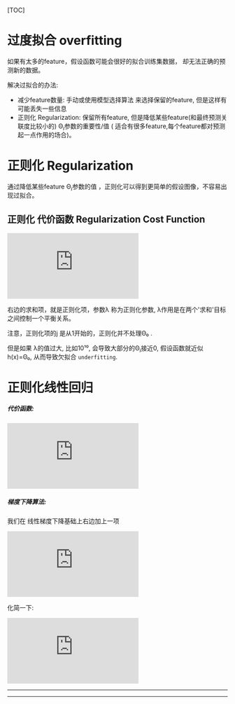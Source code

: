 [TOC]

# 过度拟合 overfitting

如果有太多的feature，假设函数可能会很好的拟合训练集数据，
却无法正确的预测新的数据。

解决过拟合的办法:

 - 减少feature数量: 手动或使用模型选择算法 来选择保留的feature, 但是这样有可能丢失一些信息
 - 正则化 Regularization: 保留所有feature, 但是降低某些feature(和最终预测关联度比较小的) Θⱼ参数的重要性/值 ( 适合有很多feature,每个feature都对预测起一点作用的场合)。



# 正则化 Regularization

通过降低某些feature Θⱼ参数的值 ，正则化可以得到更简单的假设图像，不容易出现过拟合。

## 正则化 代价函数  Regularization Cost Function

![][1]


右边的求和项，就是正则化项，参数λ 称为正则化参数, λ作用是在两个'求和'目标之间控制一个平衡关系。

注意，正则化项的j 是从1开始的，正则化并不处理Θ₀ .

但是如果 λ的值过大, 比如10¹⁰, 会导致大部分的Θⱼ接近0, 假设函数就近似h(x)=Θ₀, 从而导致欠拟合 `underfitting`.


# 正则化线性回归

##### 代价函数:

![][1]

##### 梯度下降算法:

我们在 线性梯度下降基础上右边加上一项

![](http://latex.codecogs.com/gif.latex?%5Ctheta_j%20%3A%3D%20%5Ctheta_j%20-%20%5Calpha%5Cleft%20%5B%5Cfrac%7B1%7D%7Bm%7D%5Csum_%7Bi%3D1%7D%5Em%28h_%5Ctheta%28x%5E%7B%28i%29%7D%29-y%5E%7B%28i%29%7D%29x%5E%7B%28i%29%7D_j%20&plus;%5Cfrac%7B%5Clambda%20%7D%7Bm%7D%5Ctheta_j%20%5Cright%20%5D)

化简一下:

![][2]

---
---

  [1]: http://latex.codecogs.com/gif.latex?J%28%5Ctheta%29%3D%5Cfrac%7B1%7D%7B2m%7D%5Cleft%20%5B%20%5Csum_%7Bi%3D1%7D%5E%7Bm%7D%28h_%5Ctheta%28x%5E%7B%28i%29%7D%29-y%5E%7B%28i%29%7D%29%5E2&plus;%5Clambda%20%5Csum_%7Bj%3D1%7D%5E%7Bn%7D%5Ctheta_%7Bj%7D%5E%7B2%7D%20%5Cright%20%5D
  
  
  [2]: http://latex.codecogs.com/gif.latex?%5Ctheta_j%20%3A%3D%20%5Ctheta_j%281-%5Calpha%5Cfrac%7B%5Clambda%7D%7Bm%7D%29%20-%20%5Calpha%5Cfrac%7B1%7D%7Bm%7D%5Csum_%7Bi%3D1%7D%5Em%28h_%5Ctheta%28x%5E%7B%28i%29%7D%29-y%5E%7B%28i%29%7D%29x%5E%7B%28i%29%7D_j
  
